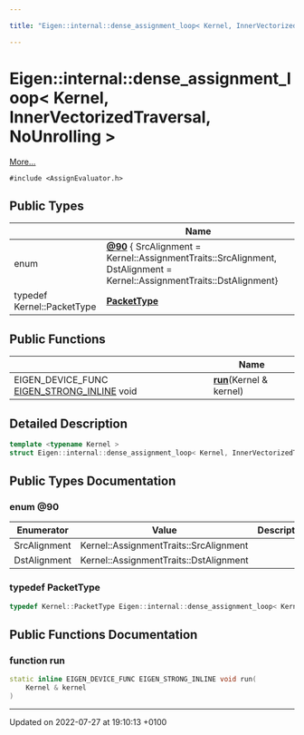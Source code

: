 ```yaml
---

title: "Eigen::internal::dense_assignment_loop< Kernel, InnerVectorizedTraversal, NoUnrolling >"

---
```


# Eigen::internal::dense_assignment_loop< Kernel, InnerVectorizedTraversal, NoUnrolling >



 [More...](#detailed-description)


`#include <AssignEvaluator.h>`

## Public Types

|                | Name           |
| -------------- | -------------- |
| enum| **[@90](http://example.org/classes/structeigen_1_1internal_1_1dense__assignment__loop_3_01kernel_00_01innervectorizedtraversal_00_01nounrolling_01_4/#enum-@90)** { SrcAlignment = Kernel::AssignmentTraits::SrcAlignment, DstAlignment = Kernel::AssignmentTraits::DstAlignment} |
| typedef Kernel::PacketType | **[PacketType](http://example.org/classes/structeigen_1_1internal_1_1dense__assignment__loop_3_01kernel_00_01innervectorizedtraversal_00_01nounrolling_01_4/#typedef-packettype)**  |

## Public Functions

|                | Name           |
| -------------- | -------------- |
| EIGEN_DEVICE_FUNC <a href="http://example.org/files/macros_8h/#define-eigen-strong-inline">EIGEN_STRONG_INLINE</a> void | **[run](http://example.org/classes/structeigen_1_1internal_1_1dense__assignment__loop_3_01kernel_00_01innervectorizedtraversal_00_01nounrolling_01_4/#function-run)**(Kernel & kernel) |

## Detailed Description

```cpp
template <typename Kernel >
struct Eigen::internal::dense_assignment_loop< Kernel, InnerVectorizedTraversal, NoUnrolling >;
```

## Public Types Documentation

### enum @90

| Enumerator | Value | Description |
| ---------- | ----- | ----------- |
| SrcAlignment | Kernel::AssignmentTraits::SrcAlignment|   |
| DstAlignment | Kernel::AssignmentTraits::DstAlignment|   |




### typedef PacketType

```cpp
typedef Kernel::PacketType Eigen::internal::dense_assignment_loop< Kernel, InnerVectorizedTraversal, NoUnrolling >::PacketType;
```


## Public Functions Documentation

### function run

```cpp
static inline EIGEN_DEVICE_FUNC EIGEN_STRONG_INLINE void run(
    Kernel & kernel
)
```


-------------------------------

Updated on 2022-07-27 at 19:10:13 +0100